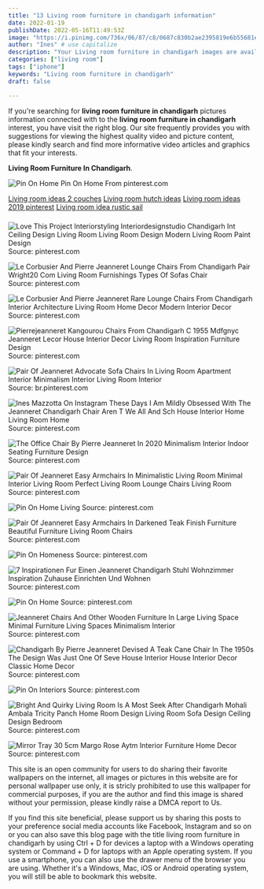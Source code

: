 ```yaml
---
title: "13 Living room furniture in chandigarh information"
date: 2022-01-19
publishDate: 2022-05-16T11:49:53Z
image: "https://i.pinimg.com/736x/06/87/c8/0687c830b2ae2395819e6b55681e5418.jpg"
author: "Ines" # use capitalize
description: "Your Living room furniture in chandigarh images are available in this site. Living room furniture in chandigarh are a topic that is being searched for and liked by netizens now. You can Find and Download the Living room furniture in chandigarh files here. Find and Download all royalty-free photos."
categories: ["living room"]
tags: ["iphone"]
keywords: "Living room furniture in chandigarh"
draft: false

---
```


If you're searching for **living room furniture in chandigarh** pictures information connected with to the **living room furniture in chandigarh** interest, you have visit the right  blog.  Our site frequently  provides you with  suggestions  for viewing  the highest  quality video and picture  content, please kindly search and find more informative video articles and graphics  that fit your interests.

**Living Room Furniture In Chandigarh**. 

![Pin On Home](https://i.pinimg.com/originals/47/d0/81/47d0812d9d0c25486e5f879e36c6b381.jpg "Pin On Home")
Pin On Home From pinterest.com

[Living room ideas 2 couches](/living-room-ideas-2-couches/)
[Living room hutch ideas](/living-room-hutch-ideas/)
[Living room ideas 2019 pinterest](/living-room-ideas-2019-pinterest/)
[Living room idea rustic sail](/living-room-idea-rustic-sail/)



### 

 


![Love This Project Interiorstyling Interiordesignstudio Chandigarh Int Ceiling Design Living Room Living Room Design Modern Living Room Paint Design](https://i.pinimg.com/originals/6e/49/4f/6e494f27b58b03310427de56ecd0ea9b.jpg "Love This Project Interiorstyling Interiordesignstudio Chandigarh Int Ceiling Design Living Room Living Room Design Modern Living Room Paint Design")
Source: pinterest.com

 

![Le Corbusier And Pierre Jeanneret Lounge Chairs From Chandigarh Pair Wright20 Com Living Room Furnishings Types Of Sofas Chair](https://i.pinimg.com/originals/7e/ae/4c/7eae4cc2beb9ee3c4af93648135545b6.png "Le Corbusier And Pierre Jeanneret Lounge Chairs From Chandigarh Pair Wright20 Com Living Room Furnishings Types Of Sofas Chair")
Source: pinterest.com

 

![Le Corbusier And Pierre Jeanneret Rare Lounge Chairs From Chandigarh Interior Architecture Living Room Home Decor Modern Interior Decor](https://i.pinimg.com/originals/5f/58/ae/5f58ae40e2814f7be7705c6eeba362b7.jpg "Le Corbusier And Pierre Jeanneret Rare Lounge Chairs From Chandigarh Interior Architecture Living Room Home Decor Modern Interior Decor")
Source: pinterest.com

 

![Pierrejeanneret Kangourou Chairs From Chandigarh C 1955 Mdfgnyc Jeanneret Lecor House Interior Decor Living Room Inspiration Furniture Design](https://i.pinimg.com/originals/a2/c5/d0/a2c5d0eb82cca6150ec0e232994e1d84.jpg "Pierrejeanneret Kangourou Chairs From Chandigarh C 1955 Mdfgnyc Jeanneret Lecor House Interior Decor Living Room Inspiration Furniture Design")
Source: pinterest.com

 

![Pair Of Jeanneret Advocate Sofa Chairs In Living Room Apartment Interior Minimalism Interior Living Room Interior](https://i.pinimg.com/originals/da/13/77/da13774046dd41384d177162adbb60cc.png "Pair Of Jeanneret Advocate Sofa Chairs In Living Room Apartment Interior Minimalism Interior Living Room Interior")
Source: br.pinterest.com

 

![Ines Mazzotta On Instagram These Days I Am Mildly Obsessed With The Jeanneret Chandigarh Chair Aren T We All And Sch House Interior Home Living Room Home](https://i.pinimg.com/originals/a4/7e/c7/a47ec791532d1824c1b7c759ad2d2501.jpg "Ines Mazzotta On Instagram These Days I Am Mildly Obsessed With The Jeanneret Chandigarh Chair Aren T We All And Sch House Interior Home Living Room Home")
Source: pinterest.com

 

![The Office Chair By Pierre Jeanneret In 2020 Minimalism Interior Indoor Seating Furniture Design](https://i.pinimg.com/originals/d1/23/63/d123632763c4873f1c96e9381082c3fc.jpg "The Office Chair By Pierre Jeanneret In 2020 Minimalism Interior Indoor Seating Furniture Design")
Source: pinterest.com

 

![Pair Of Jeanneret Easy Armchairs In Minimalistic Living Room Minimal Interior Living Room Perfect Living Room Lounge Chairs Living Room](https://i.pinimg.com/originals/47/5c/10/475c108fb95c0230f8f8cdf4994917e0.png "Pair Of Jeanneret Easy Armchairs In Minimalistic Living Room Minimal Interior Living Room Perfect Living Room Lounge Chairs Living Room")
Source: pinterest.com

 

![Pin On Home Living](https://i.pinimg.com/originals/b1/4e/f8/b14ef8b43e3f249f9404556701e5407b.jpg "Pin On Home Living")
Source: pinterest.com

 

![Pair Of Jeanneret Easy Armchairs In Darkened Teak Finish Furniture Beautiful Furniture Living Room Chairs](https://i.pinimg.com/originals/99/e8/44/99e844998921461dfdab30f087585d09.png "Pair Of Jeanneret Easy Armchairs In Darkened Teak Finish Furniture Beautiful Furniture Living Room Chairs")
Source: pinterest.com

 

![Pin On Homeness](https://i.pinimg.com/originals/79/84/78/7984788c54fc553d147163913c5d3382.jpg "Pin On Homeness")
Source: pinterest.com

 

![7 Inspirationen Fur Einen Jeanneret Chandigarh Stuhl Wohnzimmer Inspiration Zuhause Einrichten Und Wohnen](https://i.pinimg.com/736x/d3/e8/9b/d3e89bc3d724bd5751ed1c54e7a43b27.jpg "7 Inspirationen Fur Einen Jeanneret Chandigarh Stuhl Wohnzimmer Inspiration Zuhause Einrichten Und Wohnen")
Source: pinterest.com

 

![Pin On Home](https://i.pinimg.com/originals/47/d0/81/47d0812d9d0c25486e5f879e36c6b381.jpg "Pin On Home")
Source: pinterest.com

 

![Jeanneret Chairs And Other Wooden Furniture In Large Living Space Minimal Furniture Living Spaces Minimalism Interior](https://i.pinimg.com/originals/20/24/bb/2024bbd49cfd4081c72c04a9c2ab24a3.png "Jeanneret Chairs And Other Wooden Furniture In Large Living Space Minimal Furniture Living Spaces Minimalism Interior")
Source: pinterest.com

 

![Chandigarh By Pierre Jeanneret Devised A Teak Cane Chair In The 1950s The Design Was Just One Of Seve House Interior House Interior Decor Classic Home Decor](https://i.pinimg.com/originals/64/a2/ce/64a2cec24d24ee717ca5e1f75123d9b1.jpg "Chandigarh By Pierre Jeanneret Devised A Teak Cane Chair In The 1950s The Design Was Just One Of Seve House Interior House Interior Decor Classic Home Decor")
Source: pinterest.com

 

![Pin On Interiors](https://i.pinimg.com/originals/61/38/4b/61384b2d1e766bb4afa3f0cca3951510.jpg "Pin On Interiors")
Source: pinterest.com

 

![Bright And Quirky Living Room Is A Most Seek After Chandigarh Mohali Ambala Tricity Panch Home Room Design Living Room Sofa Design Ceiling Design Bedroom](https://i.pinimg.com/originals/33/b7/05/33b705d96c454828646a81adebec8374.jpg "Bright And Quirky Living Room Is A Most Seek After Chandigarh Mohali Ambala Tricity Panch Home Room Design Living Room Sofa Design Ceiling Design Bedroom")
Source: pinterest.com

 

![Mirror Tray 30 5cm Margo Rose Aytm Interior Furniture Home Decor](https://i.pinimg.com/736x/06/87/c8/0687c830b2ae2395819e6b55681e5418.jpg "Mirror Tray 30 5cm Margo Rose Aytm Interior Furniture Home Decor")
Source: pinterest.com

 

This site is an open community for users to do sharing their favorite wallpapers on the internet, all images or pictures in this website are for personal wallpaper use only, it is stricly prohibited to use this wallpaper for commercial purposes, if you are the author and find this image is shared without your permission, please kindly raise a DMCA report to Us.

If you find this site beneficial, please support us by sharing this posts to your preference social media accounts like Facebook, Instagram and so on or you can also save this blog page with the title living room furniture in chandigarh by using Ctrl + D for devices a laptop with a Windows operating system or Command + D for laptops with an Apple operating system. If you use a smartphone, you can also use the drawer menu of the browser you are using. Whether it's a Windows, Mac, iOS or Android operating system, you will still be able to bookmark this website.
